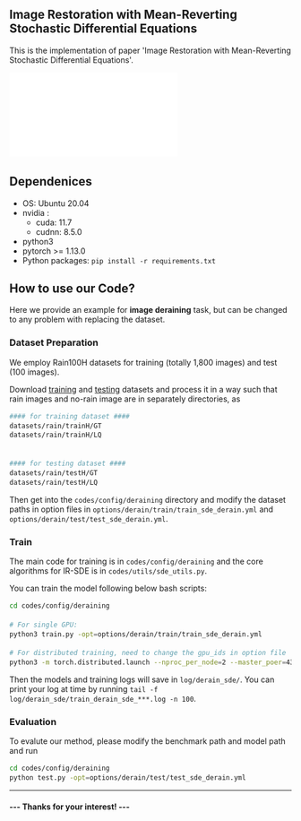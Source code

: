 
## Image Restoration with Mean-Reverting Stochastic Differential Equations

This is the implementation of paper 'Image Restoration with Mean-Reverting Stochastic Differential Equations'.

![IR-SDE](figs/overview.pdf)


## Dependenices

* OS: Ubuntu 20.04
* nvidia :
	- cuda: 11.7
	- cudnn: 8.5.0
* python3
* pytorch >= 1.13.0
* Python packages: `pip install -r requirements.txt`

## How to use our Code?

Here we provide an example for **image deraining** task, but can be changed to any problem with replacing the dataset.

### Dataset Preparation

We employ Rain100H datasets for training (totally 1,800 images) and test (100 images). 

Download [training](http://www.icst.pku.edu.cn/struct/att/RainTrainH.zip) and [testing](http://www.icst.pku.edu.cn/struct/att/Rain100H.zip) datasets and process it in a way such that rain images and no-rain image are in separately directories, as

```bash
#### for training dataset ####
datasets/rain/trainH/GT
datasets/rain/trainH/LQ


#### for testing dataset ####
datasets/rain/testH/GT
datasets/rain/testH/LQ

```

Then get into the `codes/config/deraining` directory and modify the dataset paths in option files in 
`options/derain/train/train_sde_derain.yml` and `options/derain/test/test_sde_derain.yml`.


### Train
The main code for training is in `codes/config/deraining` and the core algorithms for IR-SDE is in `codes/utils/sde_utils.py`.

You can train the model following below bash scripts:

```bash
cd codes/config/deraining

# For single GPU:
python3 train.py -opt=options/derain/train/train_sde_derain.yml

# For distributed training, need to change the gpu_ids in option file
python3 -m torch.distributed.launch --nproc_per_node=2 --master_poer=4321 train.py -opt=options/derain/train/train_sde_derain.yml --launcher pytorch
```

Then the models and training logs will save in `log/derain_sde/`. 
You can print your log at time by running `tail -f log/derain_sde/train_derain_sde_***.log -n 100`.

### Evaluation
To evalute our method, please modify the benchmark path and model path and run

```bash
cd codes/config/deraining
python test.py -opt=options/derain/test/test_sde_derain.yml
```


---

#### --- Thanks for your interest! --- ####

